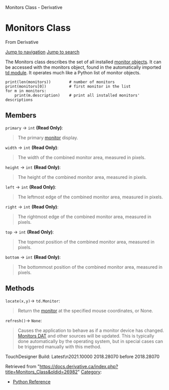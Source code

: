 

Monitors Class - Derivative

























# Monitors Class

From Derivative



[Jump to navigation](#mw-head)
[Jump to search](#searchInput)

The Monitors class describes the set of all installed [monitor objects](Monitor_Class.html "Monitor Class"). It can be accessed with the monitors object, found in the automatically imported [td module](Td_Module.html "Td Module"). It operates much like a Python list of monitor objects.

```
print(len(monitors))		# number of monitors 
print(monitors[0])			# first monitor in the list
for m in monitors:
	print(m.description)	# print all installed monitors' descriptions

```

  


## Members

`primary` → `int` **(Read Only)**:

> The primary [monitor](Monitor_Class.html "Monitor Class") display.

`width` → `int` **(Read Only)**:

> The width of the combined monitor area, measured in pixels.

`height` → `int` **(Read Only)**:

> The height of the combined monitor area, measured in pixels.

`left` → `int` **(Read Only)**:

> The leftmost edge of the combined monitor area, measured in pixels.

`right` → `int` **(Read Only)**:

> The rightmost edge of the combined monitor area, measured in pixels.

`top` → `int` **(Read Only)**:

> The topmost position of the combined monitor area, measured in pixels.

`bottom` → `int` **(Read Only)**:

> The bottommost position of the combined monitor area, measured in pixels.

## Methods

`locate(x,y)`→ `td.Monitor`:

> Return the [monitor](Monitor_Class.html "Monitor Class") at the specified mouse coordinates, or None.

`refresh()`→ `None`:

> Causes the application to behave as if a monitor device has changed. [Monitors DAT](Monitors_DAT.html "Monitors DAT") and other sources will be updated. This is typically done automatically by the operating system, but in special cases can be triggered manually with this method.

TouchDesigner Build: 
Latest\n2021.10000
2018.28070
before 2018.28070






Retrieved from "<https://docs.derivative.ca/index.php?title=Monitors_Class&oldid=26982>"
[Category](Special_Categories.html "Special:Categories"):

* [Python Reference](Category_Python_Reference.html "Category:Python Reference")